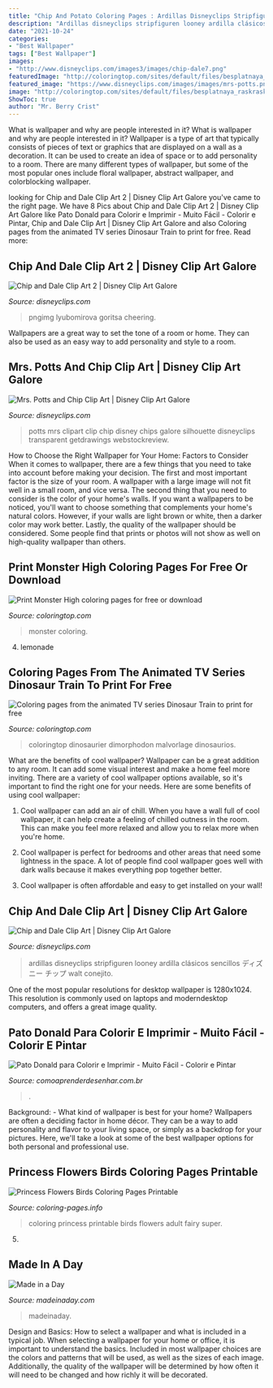 ```yaml
---
title: "Chip And Potato Coloring Pages : Ardillas Disneyclips Stripfiguren Looney Ardilla Clásicos Sencillos ディズニー チップ Walt Conejito"
description: "Ardillas disneyclips stripfiguren looney ardilla clásicos sencillos ディズニー チップ walt conejito"
date: "2021-10-24"
categories:
- "Best Wallpaper"
tags: ["Best Wallpaper"]
images:
- "http://www.disneyclips.com/images3/images/chip-dale7.png"
featuredImage: "http://coloringtop.com/sites/default/files/besplatnaya_raskraska_pechat.jpg"
featured_image: "https://www.disneyclips.com/images/images/mrs-potts.png"
image: "http://coloringtop.com/sites/default/files/besplatnaya_raskraska_pechat.jpg"
ShowToc: true
author: "Mr. Berry Crist"
---
```



What is wallpaper and why are people interested in it?
What is wallpaper and why are people interested in it?
Wallpaper is a type of art that typically consists of pieces of text or graphics that are displayed on a wall as a decoration. It can be used to create an idea of space or to add personality to a room. There are many different types of wallpaper, but some of the most popular ones include floral wallpaper, abstract wallpaper, and colorblocking wallpaper.

	

		
looking for Chip and Dale Clip Art 2 | Disney Clip Art Galore you've came to the right page. We have 8 Pics about Chip and Dale Clip Art 2 | Disney Clip Art Galore like Pato Donald para Colorir e Imprimir - Muito Fácil - Colorir e Pintar, Chip and Dale Clip Art | Disney Clip Art Galore and also Coloring pages from the animated TV series Dinosaur Train to print for free. Read more:
		
    
## Chip And Dale Clip Art 2 | Disney Clip Art Galore

<img loading=lazy src="http://www.disneyclips.com/images3/images/chip-dale7.png" onerror="this.onerror=null;this.src='https://tse1.mm.bing.net/th?id=OIP.hRXvKtSbJg_Xg8Ovc4YMawHaFu&amp;pid=15.1';" alt="Chip and Dale Clip Art 2 | Disney Clip Art Galore">

_Source: disneyclips.com_

>pngimg lyubomirova goritsa cheering. 

	

Wallpapers are a great way to set the tone of a room or home. They can also be used as an easy way to add personality and style to a room.

    
## Mrs. Potts And Chip Clip Art | Disney Clip Art Galore

<img loading=lazy src="https://www.disneyclips.com/images/images/mrs-potts.png" onerror="this.onerror=null;this.src='https://tse3.mm.bing.net/th?id=OIP.J-3b0lfFlyGCD3xPscTccgHaHj&amp;pid=15.1';" alt="Mrs. Potts and Chip Clip Art | Disney Clip Art Galore">

_Source: disneyclips.com_

>potts mrs clipart clip chip disney chips galore silhouette disneyclips transparent getdrawings webstockreview. 

	

How to Choose the Right Wallpaper for Your Home: Factors to Consider
When it comes to wallpaper, there are a few things that you need to take into account before making your decision. The first and most important factor is the size of your room. A wallpaper with a large image will not fit well in a small room, and vice versa. 
The second thing that you need to consider is the color of your home's walls. If you want a wallpapers to be noticed, you'll want to choose something that complements your home's natural colors. However, if your walls are light brown or white, then a darker color may work better. 
Lastly, the quality of the wallpaper should be considered. Some people find that prints or photos will not show as well on high-quality wallpaper than others.

    
## Print Monster High Coloring Pages For Free Or Download

<img loading=lazy src="http://coloringtop.com/sites/default/files/besplatnaya_raskraska_pechat.jpg" onerror="this.onerror=null;this.src='https://tse4.mm.bing.net/th?id=OIP.LI6hHK57raJQycgKc3dr4QHaLu&amp;pid=15.1';" alt="Print Monster High coloring pages for free or download">

_Source: coloringtop.com_

>monster coloring. 

	

4. lemonade 

    
## Coloring Pages From The Animated TV Series Dinosaur Train To Print For Free

<img loading=lazy src="https://coloringtop.com/sites/default/files/poezd_dinozavrov_no_11.gif" onerror="this.onerror=null;this.src='https://tse2.mm.bing.net/th?id=OIP.ZuroRdH_aoLum0TO8s6K3wHaIM&amp;pid=15.1';" alt="Coloring pages from the animated TV series Dinosaur Train to print for free">

_Source: coloringtop.com_

>coloringtop dinosaurier dimorphodon malvorlage dinosaurios. 

	

What are the benefits of cool wallpaper?
Wallpaper can be a great addition to any room. It can add some visual interest and make a home feel more inviting. There are a variety of cool wallpaper options available, so it's important to find the right one for your needs. Here are some benefits of using cool wallpaper: 
1. Cool wallpaper can add an air of chill. When you have a wall full of cool wallpaper, it can help create a feeling of chilled outness in the room. This can make you feel more relaxed and allow you to relax more when you're home. 

2. Cool wallpaper is perfect for bedrooms and other areas that need some lightness in the space. A lot of people find cool wallpaper goes well with dark walls because it makes everything pop together better. 

3. Cool wallpaper is often affordable and easy to get installed on your wall!

    
## Chip And Dale Clip Art | Disney Clip Art Galore

<img loading=lazy src="http://www.disneyclips.com/images3/images/chip.gif" onerror="this.onerror=null;this.src='https://tse1.mm.bing.net/th?id=OIP.at61p_jcuLOrJ9dO0uRDNgAAAA&amp;pid=15.1';" alt="Chip and Dale Clip Art | Disney Clip Art Galore">

_Source: disneyclips.com_

>ardillas disneyclips stripfiguren looney ardilla clásicos sencillos ディズニー チップ walt conejito. 

	

One of the most popular resolutions for desktop wallpaper is 1280x1024. This resolution is commonly used on laptops and moderndesktop computers, and offers a great image quality.

    
## Pato Donald Para Colorir E Imprimir - Muito Fácil - Colorir E Pintar

<img loading=lazy src="https://www.comoaprenderdesenhar.com.br/wp-content/uploads/2018/01/pato-donald-para-colorir-e-pintar-15.jpg" onerror="this.onerror=null;this.src='https://tse1.mm.bing.net/th?id=OIP.CHRK4rw-AzcemW1yDogxUAHaKe&amp;pid=15.1';" alt="Pato Donald para Colorir e Imprimir - Muito Fácil - Colorir e Pintar">

_Source: comoaprenderdesenhar.com.br_

>. 

	

Background: - What kind of wallpaper is best for your home?
Wallpapers are often a deciding factor in home décor. They can be a way to add personality and flavor to your living space, or simply as a backdrop for your pictures. Here, we'll take a look at some of the best wallpaper options for both personal and professional use.

    
## Princess Flowers Birds Coloring Pages Printable

<img loading=lazy src="https://coloring-pages.info/images/ccovers/1567626999princess-flowers-birds.png" onerror="this.onerror=null;this.src='https://tse4.mm.bing.net/th?id=OIP.lIc8XbFOdY2kGZ1n4aI8fQHaKe&amp;pid=15.1';" alt="Princess Flowers Birds Coloring Pages Printable">

_Source: coloring-pages.info_

>coloring princess printable birds flowers adult fairy super. 

	

5.

    
## Made In A Day

<img loading=lazy src="https://madeinaday.com/wp-content/uploads/2017/10/pink-home.jpg" onerror="this.onerror=null;this.src='https://tse3.mm.bing.net/th?id=OIP.cU1Wt4opcVWxG06i_XLa8AHaLH&amp;pid=15.1';" alt="Made in a Day">

_Source: madeinaday.com_

>madeinaday. 

	

Design and Basics: How to select a wallpaper and what is included in a typical job.
When selecting a wallpaper for your home or office, it is important to understand the basics. Included in most wallpaper choices are the colors and patterns that will be used, as well as the sizes of each image. Additionally, the quality of the wallpaper will be determined by how often it will need to be changed and how richly it will be decorated.

